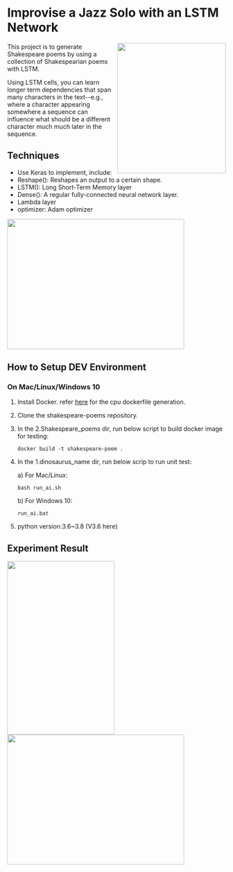 # Improvise a Jazz Solo with an LSTM Network
<img align='right' src="docs/1.shakespeare.jpg" height="300" width="250" >
This project is to generate Shakespeare poems by using a collection of Shakespearian poems with LSTM. 

Using LSTM cells, you can learn longer term dependencies that span many characters in the text--e.g., where a character appearing somewhere a sequence can influence what should be a different character much much later in the sequence.

## Techniques
* Use Keras to implement, include:
* Reshape(): Reshapes an output to a certain shape.
* LSTM(): Long Short-Term Memory layer
* Dense(): A regular fully-connected neural network layer.
* Lambda layer
* optimizer: Adam optimizer

<img align='middle' src="docs/8.rnn.png" width="90%" height="300">


## How to Setup DEV Environment
### On Mac/Linux/Windows 10
1. Install Docker. refer [here](https://github.com/tensorflow/tensorflow/blob/master/tensorflow/tools/dockerfiles/dockerfiles/cpu.Dockerfile) for the cpu dockerfile generation.
2. Clone the shakespeare-poems repository.
3. In the 2.Shakespeare_poems dir, run below script to build docker image for testing:
    ```
    docker build -t shakespeare-poem .
    ```
4. In the 1.dinosaurus_name dir, run below scrip to run unit test:

    a) For Mac/Linux:
    ```
    bash run_ai.sh
    ```
    b) For Windows 10: 
    ```
    run_ai.bat
    ```
5. python version:3.6~3.8 (V3.6 here)
## Experiment Result
<img align='middle' src="docs/6.result.jpg" height="400" width="70%" >

<img align='middle' src="docs/2._result2.gif" height="300" width="90%" >
